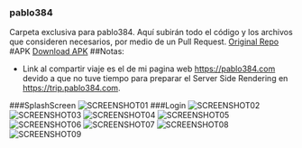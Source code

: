 ### pablo384
Carpeta exclusiva para pablo384. Aquí subirán todo el código y los archivos que consideren necesarios, por medio de un Pull Request.
[Original Repo](https://github.com/pablo384/WeTripOut)
#APK
[Download APK](https://github.com/pablo384/WeTripOut/blob/master/app.apk)
##Notas:
- Link al compartir viaje es el de mi pagina web https://pablo384.com devido a que no tuve tiempo para preparar el Server Side Rendering en https://trip.pablo384.com.

 
###SplashScreen
![SCREENSHOT01](./docs/01.jpg "SCREENSHOT")
###Login
![SCREENSHOT02](./docs/02.jpg "SCREENSHOT")
![SCREENSHOT03](./docs/03.jpg "SCREENSHOT")
![SCREENSHOT04](./docs/04.jpg "SCREENSHOT")
![SCREENSHOT05](./docs/05.jpg "SCREENSHOT")
![SCREENSHOT06](./docs/06.jpg "SCREENSHOT")
![SCREENSHOT07](./docs/07.jpg "SCREENSHOT")
![SCREENSHOT08](./docs/08.jpg "SCREENSHOT")
![SCREENSHOT09](./docs/09.jpg "SCREENSHOT")